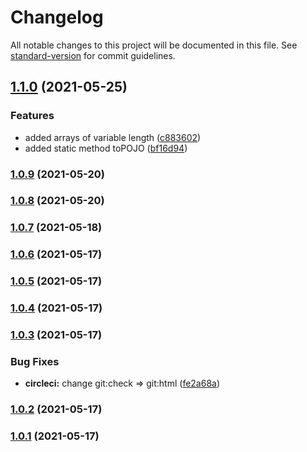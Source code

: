 # Changelog

All notable changes to this project will be documented in this file. See [standard-version](https://github.com/conventional-changelog/standard-version) for commit guidelines.

## [1.1.0](https://github.com/sarakusha/typed-struct/compare/v1.0.9...v1.1.0) (2021-05-25)


### Features

* added arrays of variable length ([c883602](https://github.com/sarakusha/typed-struct/commit/c8836020d85b46f3e9d9acc323c3785beb9b7dda))
* added static method toPOJO ([bf16d94](https://github.com/sarakusha/typed-struct/commit/bf16d948117faaae1bdd2de25781cf1fe2107752))

### [1.0.9](https://github.com/sarakusha/typed-struct/compare/v1.0.8...v1.0.9) (2021-05-20)

### [1.0.8](https://github.com/sarakusha/typed-struct/compare/v1.0.7...v1.0.8) (2021-05-20)

### [1.0.7](https://github.com/sarakusha/typed-struct/compare/v1.0.6...v1.0.7) (2021-05-18)

### [1.0.6](https://github.com/sarakusha/typed-struct/compare/v1.0.5...v1.0.6) (2021-05-17)

### [1.0.5](https://github.com/sarakusha/typed-struct/compare/v1.0.4...v1.0.5) (2021-05-17)

### [1.0.4](https://github.com/sarakusha/typed-struct/compare/v1.0.3...v1.0.4) (2021-05-17)

### [1.0.3](https://github.com/sarakusha/typed-struct/compare/v1.0.2...v1.0.3) (2021-05-17)


### Bug Fixes

* **circleci:** change git:check => git:html ([fe2a68a](https://github.com/sarakusha/typed-struct/commit/fe2a68a152f18a61b5aa3017024ff96e4dc4ab98))

### [1.0.2](https://github.com/sarakusha/typed-struct/compare/v1.0.0...v1.0.2) (2021-05-17)

### [1.0.1](https://github.com/sarakusha/typed-struct/compare/v1.0.0...v1.0.1) (2021-05-17)
